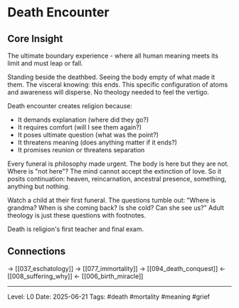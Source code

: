 # Death Encounter

## Core Insight
The ultimate boundary experience - where all human meaning meets its limit and must leap or fall.

Standing beside the deathbed. Seeing the body empty of what made it them. The visceral knowing: this ends. This specific configuration of atoms and awareness will disperse. No theology needed to feel the vertigo.

Death encounter creates religion because:
- It demands explanation (where did they go?)
- It requires comfort (will I see them again?)
- It poses ultimate question (what was the point?)
- It threatens meaning (does anything matter if it ends?)
- It promises reunion or threatens separation

Every funeral is philosophy made urgent. The body is here but they are not. Where is "not here"? The mind cannot accept the extinction of love. So it posits continuation: heaven, reincarnation, ancestral presence, something, anything but nothing.

Watch a child at their first funeral. The questions tumble out: "Where is grandma? When is she coming back? Is she cold? Can she see us?" Adult theology is just these questions with footnotes.

Death is religion's first teacher and final exam.

## Connections
→ [[037_eschatology]]
→ [[077_immortality]]
→ [[094_death_conquest]]
← [[008_suffering_why]]
← [[006_birth_miracle]]

---
Level: L0
Date: 2025-06-21
Tags: #death #mortality #meaning #grief